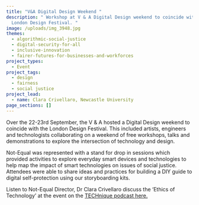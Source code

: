 ```yaml
---
title: "V&A Digital Design Weekend "
description: " Workshop at V & A Digital Design weekend to coincide with the
  London Design Festival. "
image: /uploads/img_3948.jpg
themes:
  - algorithmic-social-justice
  - digital-security-for-all
  - inclusive-innovation
  - fairer-futures-for-businesses-and-workforces
project_types:
  - Event
project_tags:
  - design
  - fairness
  - social justice
project_lead:
  - name: Clara Crivellaro, Newcastle University
page_sections: []
---
```

Over the 22-23rd September, the V & A hosted a Digital Design weekend to coincide with the London Design Festival. This included artists, engineers and technologists collaborating on a weekend of free workshops, talks and demonstrations to explore the intersection of technology and design.

Not-Equal was represented with a stand for drop in sessions which provided activities to explore everyday smart devices and technologies to help map the impact of smart technologies on issues of social justice. Attendees were able to share ideas and practices for building a DIY guide to digital self-protection using our storyboarding kits.

Listen to Not-Equal Director, Dr Clara Crivellaro discuss the ‘Ethics of Technology’ at the event on the [TECHnique podcast here.](https://podcasts.apple.com/gb/podcast/episode-23-ethics-of-technology/id1123475818?i=1000420764593)
